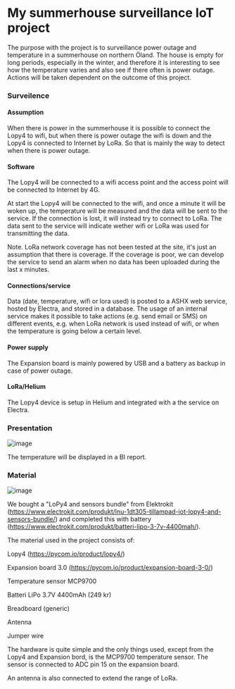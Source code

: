 

# My summerhouse surveillance IoT project

The purpose with the project is to surveillance power outage and temperature in a summerhouse on northern Öland. The house is empty for long periods, especially in the winter, and therefore it is interesting to see how the temperature varies and also see if there often is power outage. Actions will be taken dependent on the outcome of this project.

### Surveilence

#### Assumption
When there is power in the summerhouse it is possible to connect the Lopy4 to wifi, but when there is power outage the wifi is down and the Lopy4 is connected to Internet by LoRa. So that is mainly the way to detect when there is power outage.

#### Software
The Lopy4 will be connected to a wifi access point and the access point will be connected to Internet by 4G.

At start the Lopy4 will be connected to the wifi, and once a minute it will be woken up, the temperature will be measured and the data will be sent to the service. If the connection is lost, it will instead try to connect to LoRa. The data sent to the service will indicate wether wifi or LoRa was used for transmitting the data. 

Note. LoRa network coverage has not been tested at the site, it's just an assumption that there is coverage. If the coverage is poor, we can develop the service to send an alarm when no data has been uploaded during the last x minutes.

#### Connections/service
Data (date, temperature, wifi or lora used) is posted to a ASHX web service, hosted by Electra, and stored in a database. The usage of an internal service makes it possible to take actions (e.g. send email or SMS) on different events, e.g. when LoRa network is used instead of wifi, or when the temperature is going below a certain level.

#### Power supply
The Expansion board is mainly powered by USB and a battery as backup in case of power outage.

#### LoRa/Helium
The Lopy4 device is setup in Helium and integrated with a the service on Electra.

### Presentation

![image](https://user-images.githubusercontent.com/91141901/140646373-c2796a04-63bc-4d24-bb71-d68100b04e79.png)

The temperature will be displayed in a BI report.

### Material

![image](https://user-images.githubusercontent.com/91141901/140646210-71903b34-d8a9-414b-ad29-6fdb646d6eb2.png)

We bought a "LoPy4 and sensors bundle" from Elektrokit (https://www.electrokit.com/produkt/lnu-1dt305-tillampad-iot-lopy4-and-sensors-bundle/) and completed this with battery (https://www.electrokit.com/produkt/batteri-lipo-3-7v-4400mah/).

The material used in the project consists of:

Lopy4 (https://pycom.io/product/lopy4/)

Expansion board 3.0 (https://pycom.io/product/expansion-board-3-0/)

Temperature sensor MCP9700

Batteri LiPo 3.7V 4400mAh (249 kr)

Breadboard (generic)

Antenna

Jumper wire

The hardware is quite simple and the only things used, except from the Lopy4 and Expansion bord, is the MCP9700 temperature sensor. The sensor is connected to ADC pin 15 on the expansion board.

An antenna is also connected to extend the range of LoRa.
